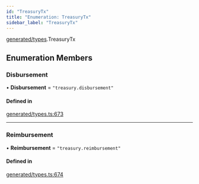 ```yaml
---
id: "TreasuryTx"
title: "Enumeration: TreasuryTx"
sidebar_label: "TreasuryTx"
---
```


[generated/types](../../../../modules/Generated/Types/Types.md).TreasuryTx

## Enumeration Members

### Disbursement

• **Disbursement** = ``"treasury.disbursement"``

#### Defined in

[generated/types.ts:673](https://github.com/F-OBrien/polymesh-sdk/blob/012f1745/src/generated/types.ts#L673)

___

### Reimbursement

• **Reimbursement** = ``"treasury.reimbursement"``

#### Defined in

[generated/types.ts:674](https://github.com/F-OBrien/polymesh-sdk/blob/012f1745/src/generated/types.ts#L674)
